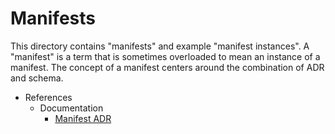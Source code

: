 # Manifests

This directory contains "manifests" and example "manifest instances". A
"manifest" is a term that is sometimes overloaded to mean an instance of a
manifest. The concept of a manifest centers around the combination of ADR and
schema.

- References
  - Documentation
    - [Manifest ADR](../docs/arch/0008-Manifest.md)
